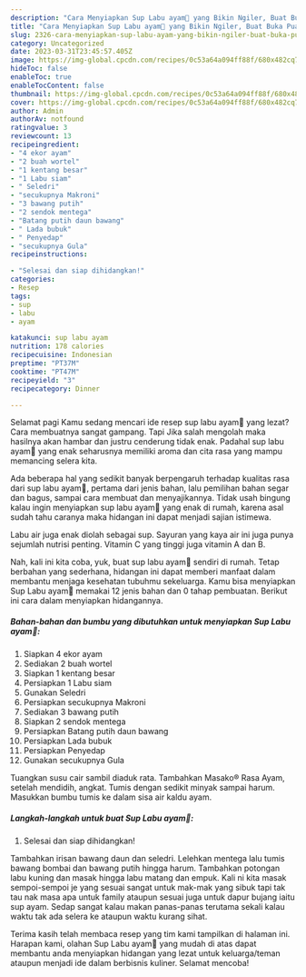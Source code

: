 ```yaml
---
description: "Cara Menyiapkan Sup Labu ayam🐥 yang Bikin Ngiler, Buat Buka Puasa Enak"
title: "Cara Menyiapkan Sup Labu ayam🐥 yang Bikin Ngiler, Buat Buka Puasa Enak"
slug: 2326-cara-menyiapkan-sup-labu-ayam-yang-bikin-ngiler-buat-buka-puasa-enak
category: Uncategorized
date: 2023-03-31T23:45:57.405Z
image: https://img-global.cpcdn.com/recipes/0c53a64a094ff88f/680x482cq70/sup-labu-ayam-foto-resep-utama.jpg
hideToc: false
enableToc: true
enableTocContent: false
thumbnail: https://img-global.cpcdn.com/recipes/0c53a64a094ff88f/680x482cq70/sup-labu-ayam-foto-resep-utama.jpg
cover: https://img-global.cpcdn.com/recipes/0c53a64a094ff88f/680x482cq70/sup-labu-ayam-foto-resep-utama.jpg
author: Admin
authorAv: notfound
ratingvalue: 3
reviewcount: 13
recipeingredient:
- "4 ekor ayam"
- "2 buah wortel"
- "1 kentang besar"
- "1 Labu siam"
- " Seledri"
- "secukupnya Makroni"
- "3 bawang putih"
- "2 sendok mentega"
- "Batang putih daun bawang"
- " Lada bubuk"
- " Penyedap"
- "secukupnya Gula"
recipeinstructions:

- "Selesai dan siap dihidangkan!"
categories:
- Resep
tags:
- sup
- labu
- ayam

katakunci: sup labu ayam 
nutrition: 178 calories
recipecuisine: Indonesian
preptime: "PT37M"
cooktime: "PT47M"
recipeyield: "3"
recipecategory: Dinner

---
```



Selamat pagi Kamu sedang mencari ide resep sup labu ayam🐥 yang lezat? Cara membuatnya sangat gampang. Tapi Jika salah mengolah maka hasilnya akan hambar dan justru cenderung tidak enak. Padahal sup labu ayam🐥 yang enak seharusnya memiliki aroma dan cita rasa yang mampu memancing selera kita.


Ada beberapa hal yang sedikit banyak berpengaruh terhadap kualitas rasa dari sup labu ayam🐥, pertama dari jenis bahan, lalu pemilihan bahan segar dan bagus, sampai cara membuat dan menyajikannya. Tidak usah bingung kalau ingin menyiapkan sup labu ayam🐥 yang enak di rumah, karena asal sudah tahu caranya maka hidangan ini dapat menjadi sajian istimewa.

Labu air juga enak diolah sebagai sup. Sayuran yang kaya air ini juga punya sejumlah nutrisi penting. Vitamin C yang tinggi juga vitamin A dan B.


Nah, kali ini kita coba, yuk, buat sup labu ayam🐥 sendiri di rumah. Tetap berbahan yang sederhana, hidangan ini dapat memberi manfaat dalam membantu menjaga kesehatan tubuhmu sekeluarga. Kamu bisa menyiapkan Sup Labu ayam🐥 memakai 12 jenis bahan dan 0 tahap pembuatan. Berikut ini cara dalam menyiapkan hidangannya.

<!--inarticleads1-->

##### Bahan-bahan dan bumbu yang dibutuhkan untuk menyiapkan Sup Labu ayam🐥:

1. Siapkan 4 ekor ayam
1. Sediakan 2 buah wortel
1. Siapkan 1 kentang besar
1. Persiapkan 1 Labu siam
1. Gunakan  Seledri
1. Persiapkan secukupnya Makroni
1. Sediakan 3 bawang putih
1. Siapkan 2 sendok mentega
1. Persiapkan Batang putih daun bawang
1. Persiapkan  Lada bubuk
1. Persiapkan  Penyedap
1. Gunakan secukupnya Gula


Tuangkan susu cair sambil diaduk rata. Tambahkan Masako® Rasa Ayam, setelah mendidih, angkat. Tumis dengan sedikit minyak sampai harum. Masukkan bumbu tumis ke dalam sisa air kaldu ayam. 

<!--inarticleads2-->

##### Langkah-langkah untuk buat Sup Labu ayam🐥:


1. Selesai dan siap dihidangkan!

Tambahkan irisan bawang daun dan seledri. Lelehkan mentega lalu tumis bawang bombai dan bawang putih hingga harum. Tambahkan potongan labu kuning dan masak hingga labu matang dan empuk. Kali ni kita masak sempoi-sempoi je yang sesuai sangat untuk mak-mak yang sibuk tapi tak tau nak masa apa untuk family ataupun sesuai juga untuk dapur bujang iaitu sup ayam. Sedap sangat kalau makan panas-panas terutama sekali kalau waktu tak ada selera ke ataupun waktu kurang sihat. 

Terima kasih telah membaca resep yang tim kami tampilkan di halaman ini. Harapan kami, olahan Sup Labu ayam🐥 yang mudah di atas dapat membantu anda menyiapkan hidangan yang lezat untuk keluarga/teman ataupun menjadi ide dalam berbisnis kuliner. Selamat mencoba!

